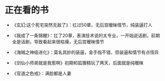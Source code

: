 # 正在看的书

* 《玄幻:这个死宅突然无敌了》：扛过50章，无后宫暧昧情节，纯装逼打人

* 《我成了一条锦鲤》：扛了20章，表演技术说的太专业，一开始说话剧，前期全是话剧，导致看起来很枯燥，无后宫暧昧情节
* 《海贼之神级进化》：莫名其妙的装逼，金手指不错，但装逼和情节有点怪异
* 《剑仙小师弟就是我惹啊》初期和狐狸精玩了两天，后面就是纯暧昧
* 《官道之色戒》：满脸都是人妻